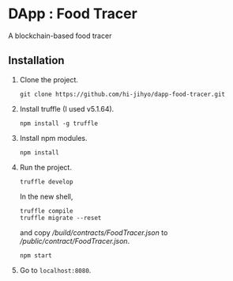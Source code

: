 # DApp : Food Tracer
A blockchain-based food tracer
## Installation
1. Clone the project.
    ```shell
    git clone https://github.com/hi-jihyo/dapp-food-tracer.git
    ```
2. Install truffle (I used v5.1.64).
    ```shell
    npm install -g truffle
    ```
3. Install npm modules.
    ```shell
    npm install
    ````
4. Run the project.
    ```shell
    truffle develop
    ```
    In the new shell,

    ```shell
    truffle compile
    truffle migrate --reset
    ```
    and copy */build/contracts/FoodTracer.json* to */public/contract/FoodTracer.json*.
    ```shell
    npm start
    ````
5. Go to `localhost:8080`.